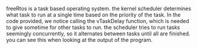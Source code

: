 freeRtos is a task based operating system. the kernel scheduler determines what task to run at a single time based on the priority of the task. In the code provided, we notice calling the vTaskDelay function, which is needed to give sometime for other tasks to run. the scheduler tries to run tasks seemingly concurrently, so it alternates between tasks until all are finished. you can see this when looking at the output of the program.